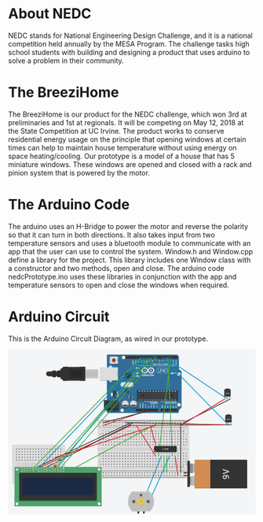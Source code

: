 # About NEDC

NEDC stands for National Engineering Design Challenge, and it is a national competition held annually by the MESA Program. The challenge tasks high school students with building and designing a product that uses arduino to solve a problem in their community.

# The BreeziHome

The BreeziHome is our product for the NEDC challenge, which won 3rd at preliminaries and 1st at regionals. It will be competing on May 12, 2018 at the State Competition at UC Irvine. The product works to conserve residential energy usage on the principle that opening windows at certain times can help to maintain house temperature without using energy on space heating/cooling. Our prototype is a model of a house that has 5 miniature windows. These windows are opened and closed with a rack and pinion system that is powered by the motor. 

# The Arduino Code

The arduino uses an H-Bridge to power the motor and reverse the polarity so that it can turn in both directions. It also takes input from two temperature sensors and uses a bluetooth module to communicate with an app that the user can use to control the system. Window.h and Window.cpp define a library for the project. This library includes one Window class with a constructor and two methods, open and close. The arduino code nedcPrototype.ino uses these libraries in conjunction with the app and temperature sensors to open and close the windows when required.

# Arduino Circuit

This is the Arduino Circuit Diagram, as wired in our prototype.

![img](nedc_circuit.PNG)
